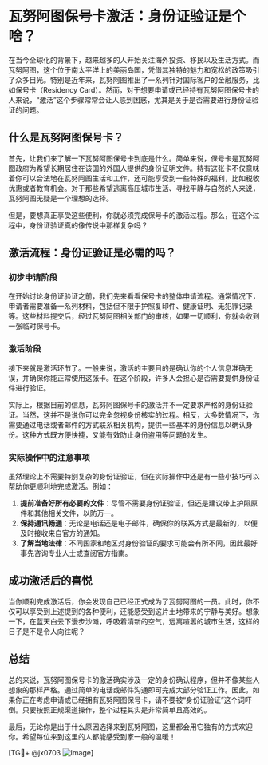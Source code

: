 # 瓦努阿图保号卡激活：身份证验证是个啥？

在当今全球化的背景下，越来越多的人开始关注海外投资、移民以及生活方式。而瓦努阿图，这个位于南太平洋上的美丽岛国，凭借其独特的魅力和宽松的政策吸引了众多目光。特别是近年来，瓦努阿图推出了一系列针对国际客户的金融服务，比如保号卡（Residency Card）。然而，对于想要申请或已经持有瓦努阿图保号卡的人来说，“激活”这个步骤常常会让人感到困惑，尤其是关于是否需要进行身份证验证的问题。

## 什么是瓦努阿图保号卡？

首先，让我们来了解一下瓦努阿图保号卡到底是什么。简单来说，保号卡是瓦努阿图政府为希望长期居住在该国的外国人提供的身份证明文件。持有这张卡不仅意味着你可以合法地在瓦努阿图生活和工作，还可能享受到一些特殊的福利，比如税收优惠或者教育机会。对于那些希望逃离高压城市生活、寻找平静与自然的人来说，瓦努阿图无疑是一个理想的选择。

但是，要想真正享受这些便利，你就必须完成保号卡的激活过程。那么，在这个过程中，身份证验证真的像传说中那样复杂吗？

## 激活流程：身份证验证是必需的吗？

### 初步申请阶段

在开始讨论身份证验证之前，我们先来看看保号卡的整体申请流程。通常情况下，申请者需要准备一系列材料，包括但不限于护照复印件、健康证明、无犯罪记录等。这些材料提交后，经过瓦努阿图相关部门的审核，如果一切顺利，你就会收到一张临时保号卡。

### 激活阶段

接下来就是激活环节了。一般来说，激活的主要目的是确认你的个人信息准确无误，并确保你能正常使用这张卡。在这个阶段，许多人会担心是否需要提供身份证件进行验证。

实际上，根据目前的信息，瓦努阿图保号卡的激活并不一定要求严格的身份证验证。当然，这并不是说你可以完全忽视身份核实的过程。相反，大多数情况下，你需要通过电话或者邮件的方式联系相关机构，提供一些基本的身份信息以确认身份。这种方式既方便快捷，又能有效防止身份盗用等问题的发生。

### 实际操作中的注意事项

虽然理论上不需要特别复杂的身份证验证，但在实际操作中还是有一些小技巧可以帮助你更顺利地完成激活。例如：

1. **提前准备好所有必要的文件**：尽管不需要身份证验证，但还是建议带上护照原件和其他相关文件，以防万一。
2. **保持通讯畅通**：无论是电话还是电子邮件，确保你的联系方式是最新的，以便及时接收来自官方的通知。
3. **了解当地法律**：不同国家和地区对身份验证的要求可能会有所不同，因此最好事先咨询专业人士或查阅官方指南。

## 成功激活后的喜悦

当你顺利完成激活后，你会发现自己已经正式成为了瓦努阿图的一员。此时，你不仅可以享受到上述提到的各种便利，还能感受到这片土地带来的宁静与美好。想象一下，在蓝天白云下漫步沙滩，呼吸着清新的空气，远离喧嚣的城市生活，这样的日子是不是令人向往呢？

## 总结

总的来说，瓦努阿图保号卡的激活确实涉及一定的身份确认程序，但并不像某些人想象的那样严格。通过简单的电话或邮件沟通即可完成大部分验证工作。因此，如果你正在考虑申请或已经拥有瓦努阿图保号卡，请不要被“身份证验证”这个词吓倒。只要按照正规渠道操作，整个过程其实是非常简单且高效的。

最后，无论你是出于什么原因选择来到瓦努阿图，这里都会用它独有的方式欢迎你。希望每位来到这里的人都能感受到家一般的温暖！

[TG💪+ @jx0703 ![Image](https://github.com/user-attachments/assets/dbca1d08-cadb-493c-b0ec-ad6f7a83f270)]
